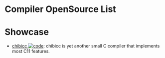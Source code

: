 # Compiler OpenSource List

# Showcase

- [chibicc ![code](https://shorturl.at/dlxyK)](https://github.com/rui314/chibicc): chibicc is yet another small C compiler that implements most C11 features.
